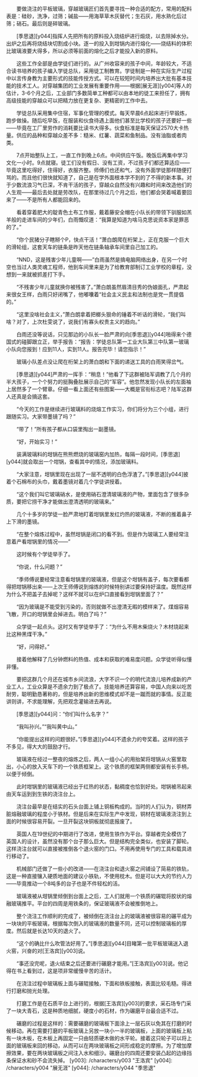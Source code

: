 　　要做浇注的平板玻璃，穿越玻璃匠们首先要寻找一种合适的配方，常用的配料表是：硅砂，洗净，过筛；碱盐——用海草草木灰替代；生石灰，用水熟化后过筛；硝石。最后则是碎玻璃。

　　[季思退][y044]指挥人先把所有的原料投入烧结炉进行煅烧，以去除掉水分。出炉之后再将烧结块切割成小块。逐一的投入到坩锅内进行熔化——烧结料的体积比玻璃液要大得多，所以必须等前面的熔化之后才能投入新的原料。

　　这些工作全部是由学徒们进行的。从广州收容来的孩子中间，年龄较大，不适合读书培养的孩子编入学徒总队，采用徒工制教育。学徒制是一种在实际生产过程中以言传身教为主要形式的技能传授方式。可以在较短时间内培养出大批有基本技能的技术工人。对穿越集团的工业发展有重要作用——根据[展无涯][y004]等人的估计，3-6个月之后，工业部门多数简单工种都可以由本地的徒工来担任了，拥有高级技能的穿越众可以把精力放在更复杂、更精密的工作中去。

　　学徒总队采用集中住宿，军事化管理的模式。每天早晨6点起床进行早锻炼，跑步做操。随后吃早饭，在服装和伙食待遇上面他们甚至比学校的孩子还要好一些——毕竟在工厂里劳作的消耗要比读书大得多。伙食标准是每天保证2570大卡热量。供应的品种和穿越众差不多：糙米、红薯、蔬菜和鱼制品。没有油脂或者肉类。

　　7点开始整队上工，一直工作到晚上6点。中间供应午饭。晚饭后再集中学习文化一小时。9点就寝。徒工们没有假日、没有工资，不过孩子们都还算适应——毕竟这里吃得好，住得好，衣服齐整。师傅们也还和气，没有外面学徒那样随便打骂的。而且他们很快就知道了，自己是在学外面根本学不到的了不得的新本事。对于少数流浪习气已深，不肯干活的孩子，穿越众自然没有兴趣和时间来改造他们的人生观——最后去处就是劳改队，在那里待过几个月之后，他们都会哭着喊着要回来了——不是所有人都能回来的。

　　看着穿着肥大的靛青色土布工作服，戴着藤安全帽在小队长的带领下驯服如羔羊般的走进车间的少年们，白雨慨叹道：“我算是知道为啥马克思说资本家是罪恶的了。”

　　“你个民猪分子瞎掰个P，快点干活！”萧白朗爬在桁架上，正在克服一个巨大的滑轮组，这套天车的链条是昨天他在链条轴承车间里自己加工的。

　　“NND，这是残害少年儿童啊——”白雨虽然是搞电脑网络出身，在另一个时空也当过人类灵魂工程师，他到车间里来是为了给教育部制订工业学校的章程，没想到一来就被抓差打下手。

　　“不残害少年儿童就换你被残害了。”萧白朗虽然眉清目秀的伪娘面孔，严肃起来很女王样，白雨只好闭嘴了，他嘟囔着“社会主义民主和法制也是党一贯提倡的。”

　　“这里没啥社会主义，”萧白朗拿着把榔头狠命的锤着不听话的滑轮，“我们叫啥？对了，上次杜雯说了，说我们有寡头权贵主义的趋向。”

　　白雨还没等说话，只见那边的小队长一脸严肃的向[季思退][y044]啪得来个德国式的碰脚跟立正，举手报告：“报告：学徒总队第一工业大队第三中队第一玻璃小队向您报到！应到11人，实到11人。报告完毕！请您指示！”

　　玻璃小队差点没让爬在桁架上的萧白朗和下面的递送工具的白雨笑得岔气。

　　[季思退][y044]严肃的一挥手：“稍息！”他看了下这群被陆军调教了几个月的半大孩子，一个个努力的挺胸叠肚展示自己的“军容”。他忽然发现小队长的左面袖上居然多了一个臂章。仔细一看上面还有些图案——大概是官衔标志吧？陆军这群人还真是会搞这套。

　　“今天的工作是继续进行玻璃料的烧熔工作实习，你们将分为三个小组，进行跟随实习。大家带墨镜了吗？”

　　“带了！”所有孩子都从口袋里掏出一副墨镜。

　　“好，开始实习！”

　　装满玻璃料的坩锅在熊熊燃烧的玻璃窑内加热，每隔一段时间，[季思退][y044]就会取出一个坩锅，查看其中的情况，添加玻璃料。

　　“大家注意，坩锅里现在出现了一层不透明的白色浮渣了。”[季思退][y044]披着个石棉布的头巾，戴着墨镜对着几个学徒讲授着。

　　“这个我们叫它玻璃硝水，是使用硝石澄清玻璃液的产物，里面包含了很多杂质，要把它捞干净才能做出澄清透明的玻璃来。”

　　几个十多岁的学徒一脸严肃地盯着坩锅里发红灼热的玻璃液，不断的推着鼻子上下滑的墨镜。

　　“在整个熔炼过程中，虽然坩锅是闭口的看不到。但是作为玻璃工人要经常注意着产看坩锅里的情况——”

　　这时候有个学徒举手了。

　　“你说，什么问题？”

　　“季师傅说要经常注意看坩锅里的玻璃液，但是这个坩锅有盖子，每次要看都得把坩锅移出来——上次王师傅说到熔炼的时候特别讲过要保持好温度。既然这样为什么不把盖子去掉呢？这样不就可以在炉口直接看到坩锅里面了？”

　　“因为玻璃是不能受到污染的，否则就做不出澄清无暇的模样来了。煤烟容易飞散，开口的坩锅里会掉进去。明白了吗？”

　　众学徒一起点头。这时又有学徒举手了：“为什么不用木柴烧火？木材烧起来比这种黑煤干净。”

　　“好，问得好。”

　　接着他解释了几分钟燃料的热值、成本和获取的难易度问题。众学徒听得似懂非懂。

　　要把这群几个月还在城市乡间流浪，大字不识一个的明代流浪儿培养成新的产业工人，工业众算是不遗余力到了极点了。技能培养还算容易，中国人向来以吃苦耐劳，聪明勤恳著称的，但是培养出新的思维模式却不是一蹴而就的事情。反正能讲则讲，不求能理解，先把观念灌输进去再说。

　　[季思退][y044]问：“你们叫什么名字？”

　　“我叫孙兴。”“我叫黄中山。”

　　“你能提出这样的问题很好。”[季思退][y044]不遗余力的夸奖着。这样的孩子不多见，得大大的鼓励才行。

　　玻璃液在经过一整夜的熔炼之后，两人一组小心的用抬架将坩锅从火窑里取出，小心的放入天车下的一个铁质框架上。这个铁质的框架两侧都安装有长手柄，以便于倾倒。

　　此时坩锅里的玻璃液已经出于红热的状态，黏稠度也恰到好处。坩锅被吊起来由天车运到到生铁的浇注台上。

　　浇注台最早是在结实的石头台面上铺上铜板构成的。当时的人们认为，铜材弄脏熔融玻璃的程度小于铁材。但是后来在实际生产中发现，铜材在玻璃液浇注到上面的时候很容易开裂。一旦开裂这块铜板就彻底报废了。

　　英国人在19世纪的中期进行了改进，使用生铁作为平台。穿越者完全模仿了英国人的设计，虽然没有那个台子那么巨大。但是结构完全类似，也安装了脚轮。这样浇注台就可以直接被推倒各个退火窑的门口。不用再使用专门的工具和载具进行移动了。

　　机械部门还做了一些小的改进——在浇注台和退火窑之间铺设了简易的铁轨，这是一种直接镶入硬质地面的建议小铁轨，不使用枕木。但是可以大大的节约人力——毕竟推动一个8吨多的台子也是不件轻松的活。

　　玻璃液被从坩锅里倾倒到台面上之后，工人们就用一个铁质的碾辊将胶状的熔融玻璃推平。平台的四周是用铁条的，保证玻璃液不会被推倒地上。

　　整个浇注工作顺利的完成了，被倾倒在浇注台上的玻璃液被很容易的碾平成为一块块的平板玻璃，根据每次倒入的玻璃液的数量不同，还可以控制玻璃板的厚度。然后就是长达10天的退火了。

　　“这个的确比什么吹管法好用了。”[季思退][y044]目睹第一批平板玻璃送入退火窑，兴奋的对[王洛宾][y003]说。

　　“事还没完呢，退火结束之后还要进行碾磨才能用。”[王洛宾][y003]说。他记得在书上看到过，这是项非常缓慢辛苦的活计。

　　在浇注过程中玻璃板上面与碾辊接触，下面和铁板接触，表面比较毛糙。得进行打磨和抛光处理。

　　打磨工作是在石质平台上进行的，根据[王洛宾][y003]的要求，采石场专门采了一块大青石，这是种质地细腻，硬度小的石材，作为碾磨平台最合适不过。

　　碾磨的过程是这样的：需要碾磨的玻璃板下面涂上一层石灰以免其在打磨的时候移动。再在需要打磨的平板玻璃上另放一块小一半的玻璃板，上面的玻璃板上粘有一块木板，在木板上再固定一只由轻质硬木做的水平轮。接着这只轮子可以将上面的玻璃板来回的移动，从而可以在两块玻璃板之间形成稳定的摩擦。为了增加摩擦效果，要在两块玻璃板之间注入水和细沙。碾磨台的四周还要安装凸起的边缘挡条保证水和砂不会流失掉。
[y003]: /characters/y003 "王洛宾"
[y004]: /characters/y004 "展无涯"
[y044]: /characters/y044 "季思退"
